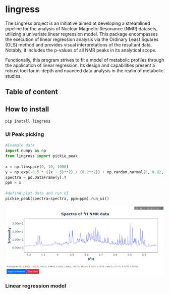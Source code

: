 # lingress
The Lingress project is an initiative aimed at developing a streamlined pipeline for the analysis of Nuclear Magnetic Resonance (NMR) datasets, utilizing a univariate linear regression model. This package encompasses the execution of linear regression analysis via the Ordinary Least Squares (OLS) method and provides visual interpretations of the resultant data. Notably, it includes the p-values of all NMR peaks in its analytical scope.

Functionally, this program strives to fit a model of metabolic profiles through the application of linear regression. Its design and capabilities present a robust tool for in-depth and nuanced data analysis in the realm of metabolic studies.

## **Table of content**
[](###peak-peaking)
[](###linear-regression-model)


## **How to install**

```bash
pip install lingress
```

### **UI Peak picking**

```python
#Example data
import numpy as np
from lingress import pickie_peak

x = np.linspace(0, 10, 1000)
y = np.exp(-0.5 * ((x - 5)**2) / (0.2**2)) + np.random.normal(0, 0.02, x.size)
spectra = pd.DataFrame(y).T
ppm = x

#defind plot data and run UI
pickie_peak(spectra=spectra, ppm=ppm).run_ui()
```
![img1](./src/img/UI_peak_picking.png)

### **Linear regression model**


